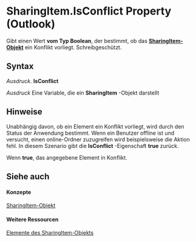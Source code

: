 
# SharingItem.IsConflict Property (Outlook)

Gibt einen Wert  **vom Typ Boolean**, der bestimmt, ob das **[SharingItem-Objekt](63dd3451-44f3-7cc4-c6e2-7dad5835a7d2.md)** ein Konflikt vorliegt. Schreibgeschützt.


## Syntax

 _Ausdruck_. **IsConflict**

 _Ausdruck_ Eine Variable, die ein **SharingItem** -Objekt darstellt


## Hinweise

Unabhängig davon, ob ein Element ein Konflikt vorliegt, wird durch den Status der Anwendung bestimmt. Wenn ein Benutzer offline ist und versucht, einen online-Ordner zuzugreifen wird beispielsweise die Aktion fehl. In diesem Szenario gibt die  **IsConflict** -Eigenschaft **true** zurück.

Wenn  **true**, das angegebene Element in Konflikt.


## Siehe auch


#### Konzepte


[SharingItem-Objekt](63dd3451-44f3-7cc4-c6e2-7dad5835a7d2.md)
#### Weitere Ressourcen


[Elemente des SharingItem-Objekts](http://msdn.microsoft.com/library/719ad60e-2242-2c54-778f-006b61690389%28Office.15%29.aspx)